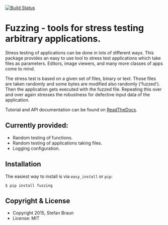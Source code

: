 [![Build Status](https://travis-ci.org/stbraun/fuzzing.svg?branch=develop)](https://travis-ci.org/stbraun/fuzzing)

Fuzzing - tools for stress testing arbitrary applications.
==========================================================


Stress testing of applications can be done in lots of different ways.
This package provides an easy to use tool to stress test applications which take files
as parameters. Editors, image viewers, and many more classes of apps come to mind.

The stress test is based on a given set of files, binary or text. Those files are taken
randomly and some bytes are modified also randomly ('fuzzed'). Then the application gets
executed with the fuzzed file. Repeating this over and over again stresses the robustness
for defective input data of the application.

Tutorial and API documentation can be found on [ReadTheDocs](https://readthedocs.org/projects/fuzzing/).

Currently provided:
-------------------

  * Random testing of functions.
  * Random testing of applications taking files.
  * Logging configuration.

Installation
------------

The easiest way to install is via ``easy_install`` or ``pip``:

    $ pip install fuzzing



Copyright & License
-------------------

  * Copyright 2015, Stefan Braun
  * License: MIT


